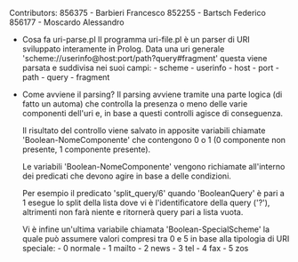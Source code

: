 Contributors:
856375 - Barbieri Francesco
852255 - Bartsch Federico
856177 - Moscardo Alessandro

- Cosa fa uri-parse.pl
    Il programma uri-file.pl è un parser di URI sviluppato interamente
    in Prolog.
    Data una uri generale 'scheme://userinfo@host:port/path?query#fragment'
    questa viene parsata e suddivisa nei suoi campi:
        - scheme
        - userinfo
        - host
        - port
        - path
        - query
        - fragment

- Come avviene il parsing?
    Il parsing avviene tramite una parte logica (di fatto un automa) che
    controlla la presenza o meno delle varie componenti dell'uri e, in base
    a questi controlli agisce di conseguenza.
    
    Il risultato del controllo
    viene salvato in apposite variabili chiamate 'Boolean-NomeComponente'
    che contengono 0 o 1 (0 componente non presente, 1 componente presente).
    
    Le variabili 'Boolean-NomeComponente' vengono richiamate all'interno dei
    predicati che devono agire in base a delle condizioni.

    Per esempio il predicato 'split_query/6' quando 'BooleanQuery' è pari a
    1 esegue lo split della lista dove vi è l'identificatore della query
    ('?'), altrimenti non farà niente e ritornerà query pari a lista vuota.
    
    Vi è infine un'ultima variabile chiamata 'Boolean-SpecialScheme' la quale
    può assumere valori compresi tra 0 e 5 in base alla tipologia di
    URI speciale:
        - 0 normale
        - 1 mailto
        - 2 news
        - 3 tel
        - 4 fax
        - 5 zos
